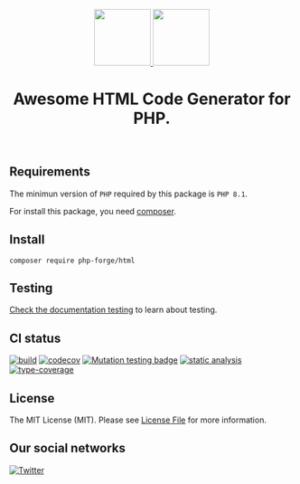 <p align="center">
    <a href="https://github.com/php-forge/html" target="_blank">
        <img src="https://avatars.githubusercontent.com/u/103309199?s%25253D400%252526u%25253Dca3561c692f53ed7eb290d3bb226a2828741606f%252526v%25253D4" height="100px">
    </a>
    <a href="https://developer.mozilla.org/en-US/docs/Web/HTML" target="_blank">
        <img src="https://upload.wikimedia.org/wikipedia/commons/6/61/HTML5_logo_and_wordmark.svg" height="100px">
    </a>    
    <h1 align="center">Awesome HTML Code Generator for PHP.</h1>
    <br>
</p>

## Requirements

The minimun version of `PHP` required by this package is `PHP 8.1`.

For install this package, you need [composer](https://getcomposer.org/).

## Install

```shell
composer require php-forge/html
```

## Testing

[Check the documentation testing](/docs/testing.md) to learn about testing.

## CI status

[![build](https://github.com/php-forge/html/actions/workflows/build.yml/badge.svg)](https://github.com/php-forge/html/actions/workflows/build.yml)
[![codecov](https://codecov.io/gh/php-forge/html/branch/main/graph/badge.svg?token=xRTJCyUR2o)](https://codecov.io/gh/php-forge/html)
[![Mutation testing badge](https://img.shields.io/endpoint?style=flat&url=https%3A%2F%2Fbadge-api.stryker-mutator.io%2Fgithub.com%2Fphp-forge%2Fhtml%2Fmain)](https://dashboard.stryker-mutator.io/reports/github.com/php-forge/html/main)
[![static analysis](https://github.com/php-forge/html/actions/workflows/static.yml/badge.svg)](https://github.com/php-forge/html/actions/workflows/static.yml)
[![type-coverage](https://shepherd.dev/github/php-forge/html/coverage.svg)](https://shepherd.dev/github/php-forge/html)

## License

The MIT License (MIT). Please see [License File](LICENSE.md) for more information.

## Our social networks

[![Twitter](https://img.shields.io/badge/twitter-follow-1DA1F2?logo=twitter&logoColor=1DA1F2&labelColor=555555?style=flat)](https://twitter.com/Terabytesoftw)
